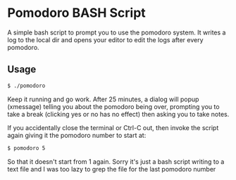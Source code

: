 # Pomodoro BASH Script

A simple bash script to prompt you to use the pomodoro system. It writes a log
to the local dir and opens your editor to edit the logs after every pomodoro.

## Usage

```bash
$ ./pomodoro
```

Keep it running and go work. After 25 minutes, a dialog will popup (xmessage)
telling you about the pomodoro being over, prompting you to take a break
(clicking yes or no has no effect) then asking you to take notes.

If you accidentally close the terminal or Ctrl-C out, then invoke the script
again giving it the pomodoro number to start at:

```bash
$ pomodoro 5
```

So that it doesn't start from 1 again. Sorry it's just a bash script writing to
a text file and I was too lazy to grep the file for the last pomodoro number


